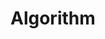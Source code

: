# Algorithm
<!-- This repository is a space to upload after solving algorithm problems. <br>
There may be problems that have been solved, and problems that have not been solved. <br>
It's just my own study space. -->